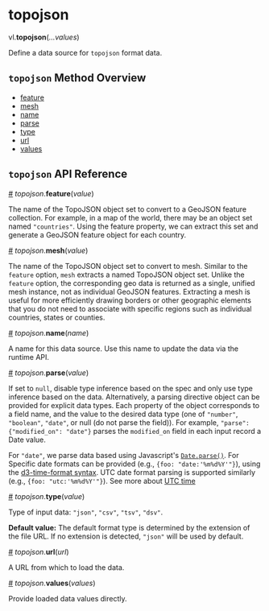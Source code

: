 # topojson

vl.<b>topojson</b>(<em>...values</em>)

Define a data source for <code>topojson</code> format data.

## <code>topojson</code> Method Overview

* <a href="#feature">feature</a>
* <a href="#mesh">mesh</a>
* <a href="#name">name</a>
* <a href="#parse">parse</a>
* <a href="#type">type</a>
* <a href="#url">url</a>
* <a href="#values">values</a>

## <code>topojson</code> API Reference

<a id="feature" href="#feature">#</a>
<em>topojson</em>.<b>feature</b>(<em>value</em>)

The name of the TopoJSON object set to convert to a GeoJSON feature collection.
For example, in a map of the world, there may be an object set named `"countries"`.
Using the feature property, we can extract this set and generate a GeoJSON feature object for each country.

<a id="mesh" href="#mesh">#</a>
<em>topojson</em>.<b>mesh</b>(<em>value</em>)

The name of the TopoJSON object set to convert to mesh.
Similar to the `feature` option, `mesh` extracts a named TopoJSON object set.
  Unlike the `feature` option, the corresponding geo data is returned as a single, unified mesh instance, not as individual GeoJSON features.
Extracting a mesh is useful for more efficiently drawing borders or other geographic elements that you do not need to associate with specific regions such as individual countries, states or counties.

<a id="name" href="#name">#</a>
<em>topojson</em>.<b>name</b>(<em>name</em>)

A name for this data source. Use this name to update the data via the runtime API.

<a id="parse" href="#parse">#</a>
<em>topojson</em>.<b>parse</b>(<em>value</em>)

If set to `null`, disable type inference based on the spec and only use type inference based on the data.
Alternatively, a parsing directive object can be provided for explicit data types. Each property of the object corresponds to a field name, and the value to the desired data type (one of `"number"`, `"boolean"`, `"date"`, or null (do not parse the field)).
For example, `"parse": {"modified_on": "date"}` parses the `modified_on` field in each input record a Date value.

For `"date"`, we parse data based using Javascript's [`Date.parse()`](https://developer.mozilla.org/en-US/docs/Web/JavaScript/Reference/Global_Objects/Date/parse).
For Specific date formats can be provided (e.g., `{foo: "date:'%m%d%Y'"}`), using the [d3-time-format syntax](https://github.com/d3/d3-time-format#locale_format). UTC date format parsing is supported similarly (e.g., `{foo: "utc:'%m%d%Y'"}`). See more about [UTC time](https://vega.github.io/vega-lite/docs/timeunit.html#utc)

<a id="type" href="#type">#</a>
<em>topojson</em>.<b>type</b>(<em>value</em>)

Type of input data: `"json"`, `"csv"`, `"tsv"`, `"dsv"`.

__Default value:__  The default format type is determined by the extension of the file URL.
If no extension is detected, `"json"` will be used by default.

<a id="url" href="#url">#</a>
<em>topojson</em>.<b>url</b>(<em>url</em>)

A URL from which to load the data.

<a id="values" href="#values">#</a>
<em>topojson</em>.<b>values</b>(<em>values</em>)

Provide loaded data values directly.

